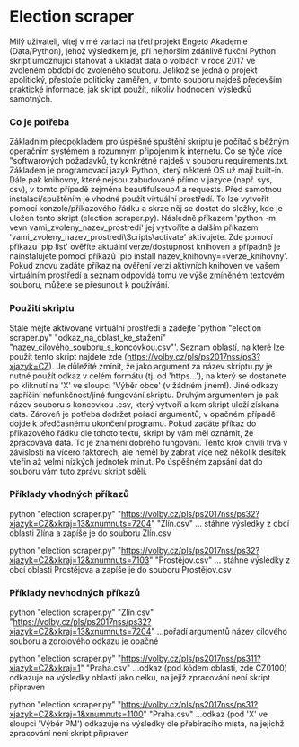 <h1> Election scraper </h1>

Milý uživateli,
vítej v mé variaci na třetí projekt Engeto Akademie (Data/Python), jehož výsledkem je, při nejhorším zdánlivě fukční Python skript umožňující stahovat a ukládat data o volbách v roce 2017 ve zvoleném období do zvoleného souboru. Jelikož se jedná o projekt apolitický, přestože politicky zaměřen, v tomto souboru najdeš především praktické informace, jak skript použít, nikoliv hodnocení výsledků samotných.

<h3> Co je potřeba </h3>

Základním předpokladem pro úspěšné spuštění skriptu je počítač s běžným operačním systémem a rozumným připojením k internetu. Co se týče více "softwarových požadavků, ty konkrétně najdeš v souboru requirements.txt. Základem je programovací jazyk Python, který některé OS už mají built-in. Dále pak knihovny, které nejsou zabudované přímo v jazyce (např. sys, csv), v tomto případě zejména beautifulsoup4 a requests. Před samotnou instalací/spuštěním je vhodné použít virtuální prostředí. To lze vytvořit pomocí konzole/příkazového řádku a skrze něj se dostat do složky, kde je uložen tento skript (election scraper.py). Následně příkazem 'python -m vevn vami_zvoleny_nazev_prostredi' jej vytvoříte a dalším příkazem 'vami_zvoleny_nazev_prostredi\Scripts\activate' aktivujete. Zde pomocí přikazu 'pip list' ověříte aktuální verze/dostupnost knihoven a případně je nainstalujete pomocí příkazů 'pip install nazev_knihovny==verze_knihovny'. Pokud znovu zadáte příkaz na ověření verzí aktivních knihoven ve vašem virtuálním prostředí a seznam odpovídá tomu ve výše zmíněném textovém souboru, můžete se přesunout k používání.

<h3> Použití skriptu </h3>

Stále mějte aktivované virtuální prostředí a zadejte 'python "election scraper.py" "odkaz_na_oblast_ke_stažení" "nazev_cilového_souboru_s_koncovkou.csv"'. Seznam oblastí, na které lze použít tento skript najdete zde (https://volby.cz/pls/ps2017nss/ps3?xjazyk=CZ). Je důležité zmínit, že jako argument za název skriptu.py je nutné použít odkaz v celém formátu (tj. od 'https...'), na který se dostanete po kliknutí na 'X' ve sloupci 'Výběr obce' (v žádném jiném!). Jiné odkazy zapříčiní nefunkčnost/jiné fungování skriptu. Druhým argumentem je pak název souboru s koncovkou .csv, který vytvoří a kam skript uloží získaná data. Zároveň je potřeba dodržet pořadí argumentů, v opačném případě dojde k předčasnému ukončení programu. Pokud zadáte příkaz do přikazového řádku dle tohoto textu, skript by vám měl oznámit, že zpracovává data. To je znamení dobrého fungování. Tento krok chvíli trvá v závislosti na vícero faktorech, ale neměl by zabrat více než několik desítek vteřin až velmi nízkých jednotek minut. Po úspěšném zapsání dat do souboru vám tuto zprávu skript sdělí.

<h3> Příklady vhodných příkazů </h3>

python "election scraper.py" "https://volby.cz/pls/ps2017nss/ps32?xjazyk=CZ&xkraj=13&xnumnuts=7204" "Zlín.csv"
... stáhne výsledky z obcí oblasti Zlína a zapíše je do souboru Zlín.csv

python "election scraper.py" "https://volby.cz/pls/ps2017nss/ps32?xjazyk=CZ&xkraj=12&xnumnuts=7103" "Prostějov.csv"
... stáhne výsledky z obcí oblasti Prostějova a zapíše je do souboru Prostějov.csv

<h3> Příklady nevhodných příkazů </h3>

python "election scraper.py" "Zlín.csv" "https://volby.cz/pls/ps2017nss/ps32?xjazyk=CZ&xkraj=13&xnumnuts=7204"
...pořadí argumentů název cílového souboru a zdrojového odkazu je opačné

python "election scraper.py" "https://volby.cz/pls/ps2017nss/ps311?xjazyk=CZ&xkraj=1" "Praha.csv"
...odkaz (pod kódem oblasti, zde CZ0100) odkazuje na výsledky oblasti jako celku, na jejíž zpracování není skript připraven

python "election scraper.py" "https://volby.cz/pls/ps2017nss/ps31?xjazyk=CZ&xkraj=1&xnumnuts=1100" "Praha.csv"
...odkaz (pod 'X' ve sloupci 'Výběr PM') odkazuje na výsledky dle přebíracího místa, na jejichž zpracování není skript připraven